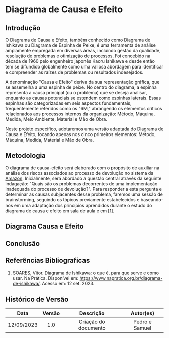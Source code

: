 # Diagrama de Causa e Efeito

## Introdução

O Diagrama de Causa e Efeito, também conhecido como Diagrama de Ishikawa ou Diagrama de Espinha de Peixe, é uma ferramenta de análise amplamente empregada em diversas áreas, incluindo gestão da qualidade, resolução de problemas e otimização de processos. Foi concebido na década de 1960 pelo engenheiro japonês Kaoru Ishikawa e desde então tem se difundido globalmente como uma valiosa abordagem para identificar e compreender as raízes de problemas ou resultados indesejados.

A denominação "Causa e Efeito" deriva da sua representação gráfica, que se assemelha a uma espinha de peixe. No centro do diagrama, a espinha representa a causa principal (ou o problema) que se deseja analisar, enquanto as causas potenciais se estendem como espinhas laterais. Essas espinhas são categorizadas em seis aspectos fundamentais, frequentemente referidos como os "6M," abrangendo os elementos críticos relacionados aos processos internos da organização: Método, Máquina, Medida, Meio Ambiente, Material e Mão de Obra.

Neste projeto específico, adotaremos uma versão adaptada do Diagrama de Causa e Efeito, focando apenas nos cinco primeiros elementos: Método, Máquina, Medida, Material e Mão de Obra.

## Metodologia

O diagrama de causa-efeito será elaborado com o propósito de auxiliar na análise dos riscos associados ao processo de devolução no sistema da [Amazon](https://www.amazon.com.br/). Inicialmente, será abordado a questão central através da seguinte indagação: "Quais são os problemas decorrentes de uma implementação inadequada do processo de devolução?". Para responder a esta pergunta e determinar as causas subjacentes desse problema, faremos uma sessão de brainstorming, seguindo os tópicos previamente estabelecidos e baseando-nos em uma adaptação dos princípios aprendidos durante o estudo do diagrama de causa e efeito em sala de aula e em [1].

## Diagrama Causa e Efeito

## Conclusão

## Referências Bibliograficas

1. SOARES, Vitor. Diagrama de Ishikawa: o que é, para que serve e como usar. Na Prática. Disponível em: <https://www.napratica.org.br/diagrama-de-ishikawa/>. Acesso em: 12 set. 2023.

## Histórico de Versão

|    Data    | Versão |      Descrição       |   Autor(es)    |
| :--------: | :----: | :------------------: | :------------: |
| 12/09/2023 |  1.0   | Criação do documento | Pedro e Samuel |

